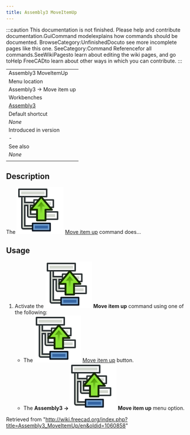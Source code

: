 ```yaml
---
title: Assembly3 MoveItemUp
---
```


:::caution
This documentation is not finished. Please help and contribute documentation.GuiCommand modelexplains how commands should be documented. BrowseCategory:UnfinishedDocuto see more incomplete pages like this one. SeeCategory:Command Referencefor all commands.SeeWikiPagesto learn about editing the wiki pages, and go toHelp FreeCADto learn about other ways in which you can contribute.
:::

|                                                         |
| ------------------------------------------------------- |
| Assembly3 MoveItemUp                                    |
| Menu location                                           |
| Assembly3 → Move item up                                |
| Workbenches                                             |
| [Assembly3](/Assembly3_Workbench "Assembly3 Workbench") |
| Default shortcut                                        |
| _None_                                                  |
| Introduced in version                                   |
| -                                                       |
| See also                                                |
| _None_                                                  |
|                                                         |

## Description

The ![](/src/assets/images/Assembly_TreeItemUp.svg) [Move item up](/Assembly3_MoveItemUp "Assembly3 MoveItemUp") command does...

## Usage

1. Activate the ![](/src/assets/images/Assembly_TreeItemUp.svg) **Move item up** command using one of the following:
   - The ![](/src/assets/images/Assembly_TreeItemUp.svg) [Move item up](/Assembly3_MoveItemUp "Assembly3 MoveItemUp") button.
   - The **Assembly3 → ![](/src/assets/images/Assembly_TreeItemUp.svg) Move item up** menu option.

Retrieved from "<http://wiki.freecad.org/index.php?title=Assembly3_MoveItemUp/en&oldid=1060858>"
